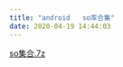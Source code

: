 ```yaml
---
title: "android   so库合集"
date: 2020-04-19 14:44:03
---
```


<p><a href="http://openluat-luatcommunity.oss-cn-hangzhou.aliyuncs.com/attachment/20200609163801110_UAxefD5x5e9bf31177240_so集合.7z">so集合.7z</a><br></p>